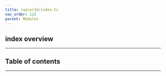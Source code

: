 ```yaml
---
title: rapier3d/index.ts
nav_order: 122
parent: Modules
---
```


## index overview

---

<h2 class="text-delta">Table of contents</h2>

---
